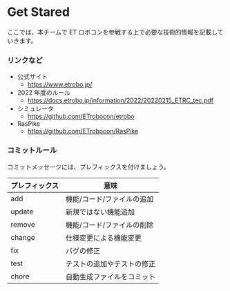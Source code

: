 # Get Stared
ここでは、本チームで ET ロボコンを参戦する上で必要な技術的情報を記載していきます。

### リンクなど
- 公式サイト
    - https://www.etrobo.jp/
- 2022 年度のルール
    - https://docs.etrobo.jp/information/2022/20220215_ETRC_tec.pdf
- シミュレータ
  - https://github.com/ETrobocon/etrobo
- RasPike
  - https://github.com/ETrobocon/RasPike

### コミットルール
コミットメッセージには、プレフィックスを付けましょう。

| プレフィックス | 意味             |
|---------|----------------|
| add     | 機能/コード/ファイルの追加 |
| update  | 新規ではない機能追加     |
| remove  | 機能/コード/ファイルの削除 |
| change  | 仕様変更による機能変更    |
| fix     | バグの修正          |
| test    | テストの追加やテストの修正  |
| chore   | 自動生成ファイルをコミット  |
